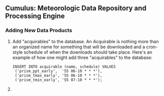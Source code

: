 ## Cumulus: Meteorologic Data Repository and Processing Engine

### Adding New Data Products

1. Add "acquirables" to the database. An Acquirable is nothing more than an organized name for something that will be
   downloaded and a cron-style schedule of when the downloads should take place.  Here's an example of how one might
   add three "acquirables" to the database:

   ```
   INSERT INTO acquirable (name, schedule) VALUES
	('prism_ppt_early',  '55 06-10 * * *'),
	('prism_tmax_early', '55 06-10 * * *'),
	('prism_tmin_early', '55 07-10 * * *');
    ```

2. 